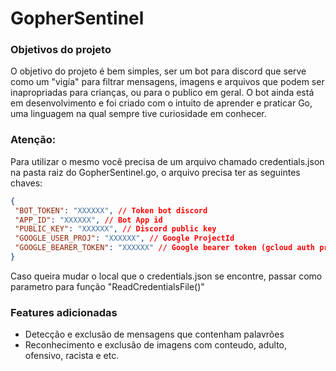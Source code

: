 # GopherSentinel

### Objetivos do projeto
O objetivo do projeto é bem simples, ser um bot para discord que serve como um "vigía" para filtrar mensagens, imagens e arquivos que podem ser inapropriadas para crianças, ou para o publico em geral. O bot ainda está em desenvolvimento e foi criado com o intuito de aprender e praticar Go, uma linguagem na qual sempre tive curiosidade em conhecer.  

### Atenção:
Para utilizar o mesmo você precisa de um arquivo chamado credentials.json na pasta raiz do GopherSentinel.go, o arquivo precisa ter as seguintes chaves:

```json
{
 "BOT_TOKEN": "XXXXXX", // Token bot discord
 "APP_ID": "XXXXXX", // Bot App id
 "PUBLIC_KEY": "XXXXXX", // Discord public key
 "GOOGLE_USER_PROJ": "XXXXXX", // Google ProjectId
 "GOOGLE_BEARER_TOKEN": "XXXXXX" // Google bearer token (gcloud auth print-access-token)
}
```

Caso queira mudar o local que o credentials.json se encontre, passar como parametro para função "ReadCredentialsFile()"

### Features adicionadas

* Detecção e exclusão de mensagens que contenham palavrões
* Reconhecimento e exclusão de imagens com conteudo, adulto, ofensivo, racista e etc.